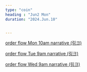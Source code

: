 ```yaml
---
type: "coin"
heading : "Jun2 Mon"
duration: "2024.Jun.10"


---
```

 



[order flow Mon 10am narrative (링크)](/todo/images/order-flow-2024-06-10-10AM.png)

[order flow Tue 9am narrative (링크)](/todo/images/order-flow-2024-06-11-9AM.png)

[order flow Wed 9am narrative (링크)](/todo/images/order-flow-2024-06-12-9AM.png)

